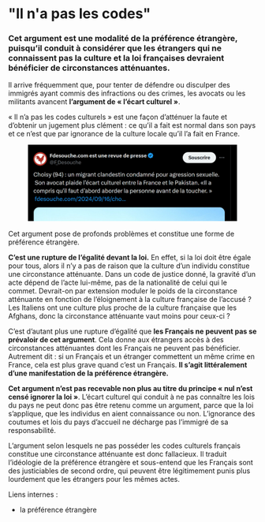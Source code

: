 # "Il n'a pas les codes"

### Cet argument est une modalité de la préférence étrangère, puisqu’il conduit à considérer que les étrangers qui ne connaissent pas la culture et la loi françaises devraient bénéficier de circonstances atténuantes.

Il arrive fréquemment que, pour tenter de défendre ou disculper des immigrés ayant commis des infractions ou des crimes, les avocats ou les militants avancent **l’argument de « l’écart culturel »**.&#x20;

« Il n’a pas les codes culturels » est une façon d’atténuer la faute et d’obtenir un jugement plus clément : ce qu’il a fait est normal dans son pays et ce n’est que par ignorance de la culture locale qu’il l’a fait en France.

<figure><img src="../.gitbook/assets/image (6) (1) (1).png" alt=""><figcaption></figcaption></figure>

Cet argument pose de profonds problèmes et constitue une forme de préférence étrangère.

**C’est une rupture de l’égalité devant la loi.** En effet, si la loi doit être égale pour tous, alors il n’y a pas de raison que la culture d’un individu constitue une circonstance atténuante. Dans un code de justice donné, la gravité d’un acte dépend de l’acte lui-même, pas de la nationalité de celui qui le commet. Devrait-on par extension moduler le poids de la circonstance atténuante en fonction de l’éloignement à la culture française de l’accusé ? Les Italiens ont une culture plus proche de la culture française que les Afghans, donc la circonstance atténuante vaut moins pour ceux-ci ?

C’est d’autant plus une rupture d’égalité que **les Français ne peuvent pas se prévaloir de cet argument**. Cela donne aux étrangers accès à des circonstances atténuantes dont les Français ne peuvent pas bénéficier. Autrement dit : si un Français et un étranger commettent un même crime en France, cela est plus grave quand c’est un Français. **Il s’agit littéralement d’une manifestation de la préférence étrangère.**

**Cet argument n’est pas recevable non plus au titre du principe « nul n’est censé ignorer la loi »**. L’écart culturel qui conduit à ne pas connaître les lois du pays ne peut donc pas être retenu comme un argument, parce que la loi s’applique, que les individus en aient connaissance ou non. L’ignorance des coutumes et lois du pays d’accueil ne décharge pas l’immigré de sa responsabilité.

L’argument selon lesquels ne pas posséder les codes culturels français constitue une circonstance atténuante est donc fallacieux. Il traduit l’idéologie de la préférence étrangère et sous-entend que les Français sont des justiciables de second ordre, qui peuvent être légitimement punis plus lourdement que les étrangers pour les mêmes actes.

Liens internes :

* la préférence étrangère
